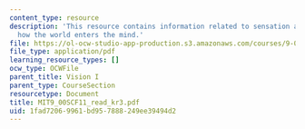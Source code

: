 ```yaml
---
content_type: resource
description: 'This resource contains information related to sensation and perception:
  how the world enters the mind.'
file: https://ol-ocw-studio-app-production.s3.amazonaws.com/courses/9-00sc-introduction-to-psychology-fall-2011/1fad72069961bd957888249ee39494d2_MIT9_00SCF11_read_kr3.pdf
file_type: application/pdf
learning_resource_types: []
ocw_type: OCWFile
parent_title: Vision I
parent_type: CourseSection
resourcetype: Document
title: MIT9_00SCF11_read_kr3.pdf
uid: 1fad7206-9961-bd95-7888-249ee39494d2
---
```

